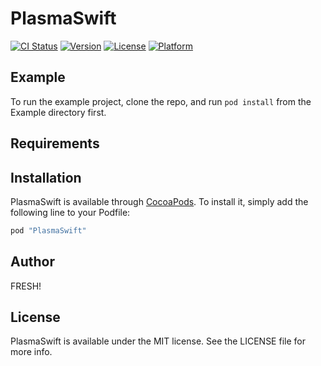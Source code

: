 # PlasmaSwift

[![CI Status](http://img.shields.io/travis/stormcat24/PlasmaSwift.svg?style=flat)](https://travis-ci.org/stormcat24/PlasmaSwift)
[![Version](https://img.shields.io/cocoapods/v/PlasmaSwift.svg?style=flat)](http://cocoapods.org/pods/PlasmaSwift)
[![License](https://img.shields.io/cocoapods/l/PlasmaSwift.svg?style=flat)](http://cocoapods.org/pods/PlasmaSwift)
[![Platform](https://img.shields.io/cocoapods/p/PlasmaSwift.svg?style=flat)](http://cocoapods.org/pods/PlasmaSwift)

## Example

To run the example project, clone the repo, and run `pod install` from the Example directory first.

## Requirements

## Installation

PlasmaSwift is available through [CocoaPods](http://cocoapods.org). To install
it, simply add the following line to your Podfile:

```ruby
pod "PlasmaSwift"
```

## Author

FRESH!

## License

PlasmaSwift is available under the MIT license. See the LICENSE file for more info.
